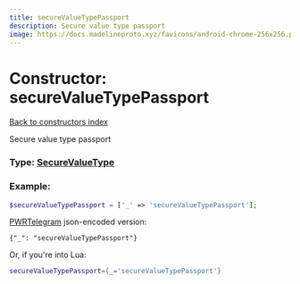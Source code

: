 ```yaml
---
title: secureValueTypePassport
description: Secure value type passport
image: https://docs.madelineproto.xyz/favicons/android-chrome-256x256.png
---
```

# Constructor: secureValueTypePassport  
[Back to constructors index](index.md)



Secure value type passport




### Type: [SecureValueType](../types/SecureValueType.md)


### Example:

```php
$secureValueTypePassport = ['_' => 'secureValueTypePassport'];
```  

[PWRTelegram](https://pwrtelegram.xyz) json-encoded version:

```
{"_": "secureValueTypePassport"}
```


Or, if you're into Lua:

```lua
secureValueTypePassport={_='secureValueTypePassport'}

```


